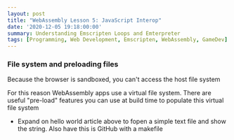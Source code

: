 ```yaml
---
layout: post
title: "WebAssembly Lesson 5: JavaScript Interop"
date: '2020-12-05 19:18:00:00'
summary: Understanding Emscripten Loops and Emterpreter
tags: [Programming, Web Development, Emscripten, WebAssembly, GameDev]
---
```

 
### File system and preloading files
 
Because the browser is sandboxed, you can't access the host file system
 
For this reason WebAssembly apps use a virtual file system. There are useful "pre-load" features you can use at build time to populate this virtual file system
 
- Expand on hello world article above to fopen a simple text file and show the string. Also have this is GitHub with a makefile